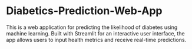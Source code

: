 # Diabetics-Prediction-Web-App
This is a web application for predicting the likelihood of diabetes using machine learning. Built with Streamlit for an interactive user interface, the app allows users to input health metrics and receive real-time predictions.
